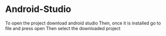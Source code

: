 # Android-Studio

To open the project download android studio
Then, once it is installed go to file and press open
Then select the downloaded project
